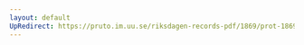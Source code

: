 ```yaml
---
layout: default
UpRedirect: https://pruto.im.uu.se/riksdagen-records-pdf/1869/prot-1869--fk--401/prot-1869--fk--401_009.pdf
---
```

